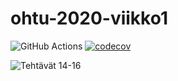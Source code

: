 # ohtu-2020-viikko1

![GitHub Actions](https://github.com/vornsami/ohtu-2020-viikko1/workflows/Java%20CI%20with%20Gradle/badge.svg)
[![codecov](https://codecov.io/gh/vornsami/ohtu-2020-viikko1/branch/main/graph/badge.svg?token=QBNFS3Z80Y)](https://codecov.io/gh/vornsami/ohtu-2020-viikko1)


![Tehtävät 14-16](https://github.com/vornsami/ohtu-2020)
